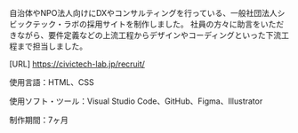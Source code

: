 自治体やNPO法人向けにDXやコンサルティングを行っている、一般社団法人シビックテック・ラボの採用サイトを制作しました。
社員の方々に助言をいただきながら、要件定義などの上流工程からデザインやコーディングといった下流工程まで担当しました。

[URL]
https://civictech-lab.jp/recruit/

使用言語：HTML、CSS

使用ソフト・ツール：Visual Studio Code、GitHub、Figma、Illustrator

制作期間：7ヶ月
